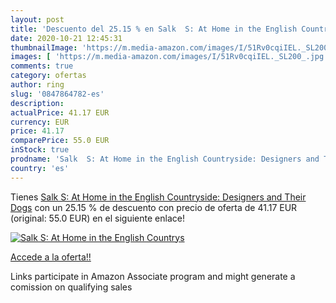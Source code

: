 ```yaml
---
layout: post
title: 'Descuento del 25.15 % en Salk  S: At Home in the English Countrys'
date: 2020-10-21 12:45:31
thumbnailImage: 'https://m.media-amazon.com/images/I/51Rv0cqiIEL._SL200_.jpg'
images: [ 'https://m.media-amazon.com/images/I/51Rv0cqiIEL._SL200_.jpg' ]
comments: true
category: ofertas
author: ring
slug: '0847864782-es'
description:
actualPrice: 41.17 EUR
currency: EUR
price: 41.17
comparePrice: 55.0 EUR
inStock: true
prodname: 'Salk  S: At Home in the English Countryside: Designers and Their Dogs'
country: 'es'
---
```


Tienes [Salk  S: At Home in the English Countryside: Designers and Their Dogs](https://www.amazon.es/dp/0847864782/?tag=tolees-21) con un 25.15 % de descuento con precio de oferta de 41.17 EUR (original: 55.0 EUR) en el siguiente enlace!

[![Salk  S: At Home in the English Countrys](https://m.media-amazon.com/images/I/51Rv0cqiIEL._SL200_.jpg)](https://www.amazon.es/dp/0847864782/?tag=tolees-21)

[Accede a la oferta!!](https://www.amazon.es/dp/0847864782/?tag=tolees-21)

Links participate in Amazon Associate program and might generate a comission on qualifying sales


